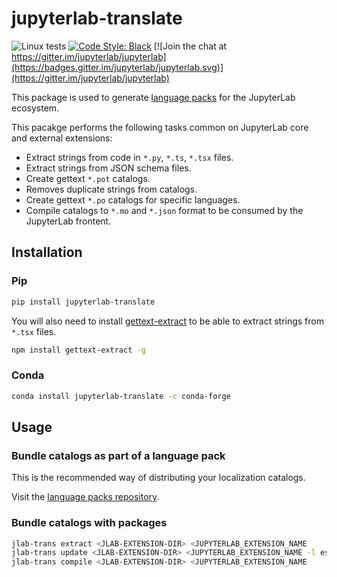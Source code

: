 # jupyterlab-translate

![Linux tests](https://github.com/jupyterlab/jupyterlab-translate/workflows/Run%20tests/badge.svg)
[![Code Style: Black](https://img.shields.io/badge/code%20style-black-000000.svg)](https://github.com/psf/black)
[![Join the chat at https://gitter.im/jupyterlab/jupyterlab](https://badges.gitter.im/jupyterlab/jupyterlab.svg)](https://gitter.im/jupyterlab/jupyterlab)

This package is used to generate [language packs](https://github.com/jupyterlab/language-packs) for the JupyterLab ecosystem.

This pacakge performs the following tasks common on JupyterLab core and external extensions:

* Extract strings from code in `*.py`, `*.ts`, `*.tsx` files.
* Extract strings from JSON schema files.
* Create gettext `*.pot` catalogs.
* Removes duplicate strings from catalogs.
* Create gettext `*.po` catalogs for specific languages.
* Compile catalogs to `*.mo` and `*.json` format to be consumed by the JupyterLab frontent.

## Installation

### Pip

```bash
pip install jupyterlab-translate
```

You will also need to install [gettext-extract](https://www.npmjs.com/package/gettext-extract)
to be able to extract strings from `*.tsx` files.

```bash
npm install gettext-extract -g
```

### Conda

```bash
conda install jupyterlab-translate -c conda-forge
```

## Usage

### Bundle catalogs as part of a language pack

This is the recommended way of distributing your localization catalogs.

Visit the [language packs repository](https://github.com/jupyterlab/language-packs).

### Bundle catalogs with packages

```bash
jlab-trans extract <JLAB-EXTENSION-DIR> <JUPYTERLAB_EXTENSION_NAME
jlab-trans update <JLAB-EXTENSION-DIR> <JUPYTERLAB_EXTENSION_NAME -l es-ES
jlab-trans compile <JLAB-EXTENSION-DIR> <JUPYTERLAB_EXTENSION_NAME
```
